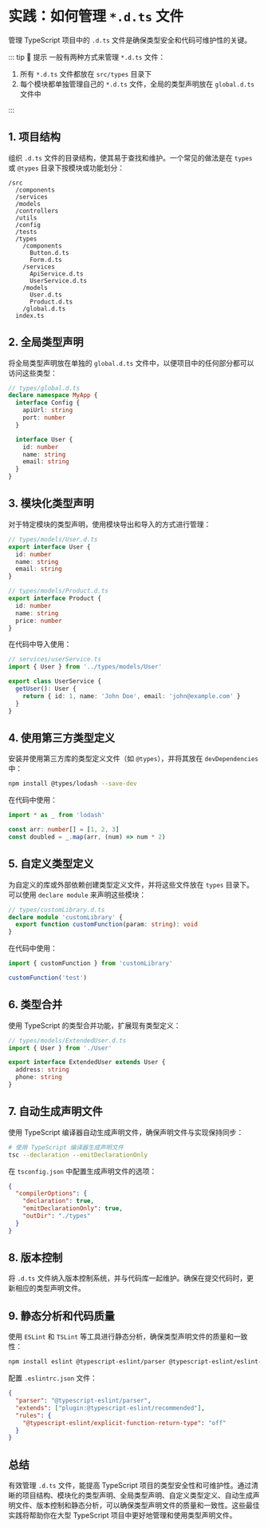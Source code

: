 # 实践：如何管理 `*.d.ts` 文件

管理 TypeScript 项目中的 `.d.ts` 文件是确保类型安全和代码可维护性的关键。

::: tip 🔔 提示
一般有两种方式来管理 `*.d.ts` 文件：

1. 所有 `*.d.ts` 文件都放在 `src/types` 目录下
2. 每个模块都单独管理自己的 `*.d.ts` 文件，全局的类型声明放在 `global.d.ts` 文件中

:::

## 1. 项目结构

组织 `.d.ts` 文件的目录结构，使其易于查找和维护。一个常见的做法是在 `types` 或 `@types` 目录下按模块或功能划分：

```
/src
  /components
  /services
  /models
  /controllers
  /utils
  /config
  /tests
  /types
    /components
      Button.d.ts
      Form.d.ts
    /services
      ApiService.d.ts
      UserService.d.ts
    /models
      User.d.ts
      Product.d.ts
    /global.d.ts
  index.ts
```

## 2. 全局类型声明

将全局类型声明放在单独的 `global.d.ts` 文件中，以便项目中的任何部分都可以访问这些类型：

```typescript
// types/global.d.ts
declare namespace MyApp {
  interface Config {
    apiUrl: string
    port: number
  }

  interface User {
    id: number
    name: string
    email: string
  }
}
```

## 3. 模块化类型声明

对于特定模块的类型声明，使用模块导出和导入的方式进行管理：

```typescript
// types/models/User.d.ts
export interface User {
  id: number
  name: string
  email: string
}

// types/models/Product.d.ts
export interface Product {
  id: number
  name: string
  price: number
}
```

在代码中导入使用：

```typescript
// services/userService.ts
import { User } from '../types/models/User'

export class UserService {
  getUser(): User {
    return { id: 1, name: 'John Doe', email: 'john@example.com' }
  }
}
```

## 4. 使用第三方类型定义

安装并使用第三方库的类型定义文件（如 `@types`），并将其放在 `devDependencies` 中：

```bash
npm install @types/lodash --save-dev
```

在代码中使用：

```typescript
import * as _ from 'lodash'

const arr: number[] = [1, 2, 3]
const doubled = _.map(arr, (num) => num * 2)
```

## 5. 自定义类型定义

为自定义的库或外部依赖创建类型定义文件，并将这些文件放在 `types` 目录下。可以使用 `declare module` 来声明这些模块：

```typescript
// types/customLibrary.d.ts
declare module 'customLibrary' {
  export function customFunction(param: string): void
}
```

在代码中使用：

```typescript
import { customFunction } from 'customLibrary'

customFunction('test')
```

## 6. 类型合并

使用 TypeScript 的类型合并功能，扩展现有类型定义：

```typescript
// types/models/ExtendedUser.d.ts
import { User } from './User'

export interface ExtendedUser extends User {
  address: string
  phone: string
}
```

## 7. 自动生成声明文件

使用 TypeScript 编译器自动生成声明文件，确保声明文件与实现保持同步：

```bash
# 使用 TypeScript 编译器生成声明文件
tsc --declaration --emitDeclarationOnly
```

在 `tsconfig.json` 中配置生成声明文件的选项：

```json
{
  "compilerOptions": {
    "declaration": true,
    "emitDeclarationOnly": true,
    "outDir": "./types"
  }
}
```

## 8. 版本控制

将 `.d.ts` 文件纳入版本控制系统，并与代码库一起维护。确保在提交代码时，更新相应的类型声明文件。

## 9. 静态分析和代码质量

使用 `ESLint` 和 `TSLint` 等工具进行静态分析，确保类型声明文件的质量和一致性：

```bash
npm install eslint @typescript-eslint/parser @typescript-eslint/eslint-plugin --save-dev
```

配置 `.eslintrc.json` 文件：

```json
{
  "parser": "@typescript-eslint/parser",
  "extends": ["plugin:@typescript-eslint/recommended"],
  "rules": {
    "@typescript-eslint/explicit-function-return-type": "off"
  }
}
```

## 总结

有效管理 `.d.ts` 文件，能提高 TypeScript 项目的类型安全性和可维护性。通过清晰的项目结构、模块化的类型声明、全局类型声明、自定义类型定义、自动生成声明文件、版本控制和静态分析，可以确保类型声明文件的质量和一致性。这些最佳实践将帮助你在大型 TypeScript 项目中更好地管理和使用类型声明文件。
